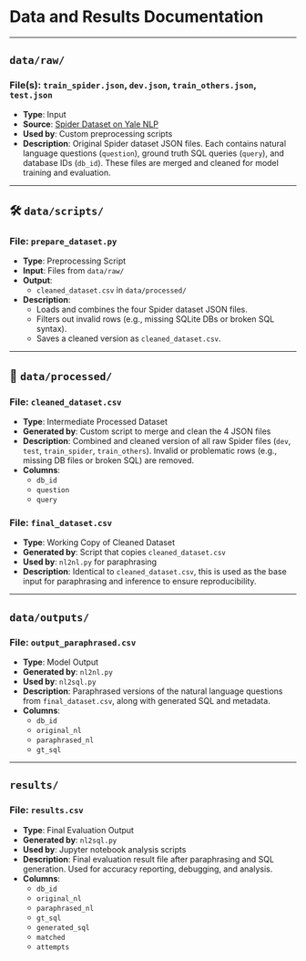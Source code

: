 # Data and Results Documentation

---

##  `data/raw/`

### File(s): `train_spider.json`, `dev.json`, `train_others.json`, `test.json`  
- **Type**: Input  
- **Source**: [Spider Dataset on Yale NLP](https://yale-lily.github.io/spider)  
- **Used by**: Custom preprocessing scripts  
- **Description**: Original Spider dataset JSON files. Each contains natural language questions (`question`), ground truth SQL queries (`query`), and database IDs (`db_id`). These files are merged and cleaned for model training and evaluation.


---

## 🛠️ `data/scripts/`

### File: `prepare_dataset.py`  
- **Type**: Preprocessing Script  
- **Input**: Files from `data/raw/`  
- **Output**:  
  - `cleaned_dataset.csv` in `data/processed/`  
- **Description**:  
  - Loads and combines the four Spider dataset JSON files.  
  - Filters out invalid rows (e.g., missing SQLite DBs or broken SQL syntax).  
  - Saves a cleaned version as `cleaned_dataset.csv`.    

---


## 🧹 `data/processed/`

### File: `cleaned_dataset.csv`  
- **Type**: Intermediate Processed Dataset  
- **Generated by**: Custom script to merge and clean the 4 JSON files  
- **Description**: Combined and cleaned version of all raw Spider files (`dev`, `test`, `train_spider`, `train_others`). Invalid or problematic rows (e.g., missing DB files or broken SQL) are removed.  
- **Columns**:  
  - `db_id`  
  - `question`  
  - `query`  

### File: `final_dataset.csv`  
- **Type**: Working Copy of Cleaned Dataset  
- **Generated by**: Script that copies `cleaned_dataset.csv`  
- **Used by**: `nl2nl.py` for paraphrasing  
- **Description**: Identical to `cleaned_dataset.csv`, this is used as the base input for paraphrasing and inference to ensure reproducibility.

---

##  `data/outputs/`

### File: `output_paraphrased.csv`  
- **Type**: Model Output  
- **Generated by**: `nl2nl.py`  
- **Used by**: `nl2sql.py`  
- **Description**: Paraphrased versions of the natural language questions from `final_dataset.csv`, along with generated SQL and metadata.  
- **Columns**:  
  - `db_id`  
  - `original_nl`  
  - `paraphrased_nl`  
  - `gt_sql`  

---

##  `results/`

### File: `results.csv`  
- **Type**: Final Evaluation Output  
- **Generated by**: `nl2sql.py`  
- **Used by**: Jupyter notebook analysis scripts  
- **Description**: Final evaluation result file after paraphrasing and SQL generation. Used for accuracy reporting, debugging, and analysis.  
- **Columns**:  
  - `db_id`  
  - `original_nl`  
  - `paraphrased_nl`  
  - `gt_sql`  
  - `generated_sql`  
  - `matched`  
  - `attempts`
